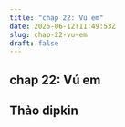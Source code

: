 ```yaml
---
title: "chap 22: Vú em"
date: 2025-06-12T11:49:53Z
slug: chap-22-vu-em
draft: false
---
```


## chap 22: Vú em

## Thảo dipkin

​ ​ ​ ​ ​ ​​ ​​ ​​ ​ ​ ​ ​​ ​​​